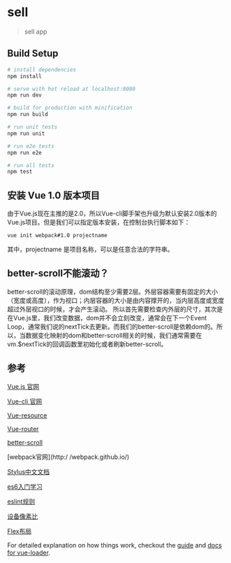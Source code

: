 # sell

> sell app

## Build Setup

``` bash
# install dependencies
npm install

# serve with hot reload at localhost:8080
npm run dev

# build for production with minification
npm run build

# run unit tests
npm run unit

# run e2e tests
npm run e2e

# run all tests
npm test
```

## 安装 Vue 1.0 版本项目

由于Vue.js现在主推的是2.0，所以Vue-cli脚手架也升级为默认安装2.0版本的Vue.js项目。但是我们可以指定版本安装，在控制台执行脚本如下：

```JS
vue init webpack#1.0 projectname
```

其中，projectname 是项目名称，可以是任意合法的字符串。

## better-scroll不能滚动？

better-scroll的滚动原理，dom结构至少需要2层。外层容器需要有固定的大小（宽度或高度），作为视口；内层容器的大小是由内容撑开的，当内层高度或宽度超过外层视口的时候，才会产生滚动。
所以首先需要检查内外层的尺寸，其次是在Vue.js里，我们改变数据，dom并不会立刻改变，通常会在下一个Event Loop，通常我们说的nextTick去更新。而我们的better-scroll是依赖dom的。所以，当数据变化映射的dom和better-scroll相关的时候，我们通常需要在vm.$nextTick的回调函数里初始化或者刷新better-scroll。

## 参考

[Vue.js 官网](https://vuejs.org.cn/)

[Vue-cli 官网](https://github.com/vuejs/vue-cli)

[Vue-resource](https://github.com/vuejs/vue-resource)

[Vue-router](https://github.com/vuejs/vue-router)

[better-scroll](https://github.com/ustbhuangyi/better-scroll)

[webpack官网](http:/ /webpack.github.io/)

[Stylus中文文档](http://www.zhangxinxu.com/jq/stylus/)

[es6入门学习](http://es6.ruanyifeng.com/)

[eslint规则](http://eslint.org/docs/rules/)

[设备像素比](http://www.zhangxinxu.com/wordpress/2012/08/window-devicepixelratio/)

[Flex布局](http://www.ruanyifeng.com/blog/2015/07/flex-grammar.html?utm_source=tuicool)

For detailed explanation on how things work, checkout the [guide](http://vuejs-templates.github.io/webpack/) and [docs for vue-loader](http://vuejs.github.io/vue-loader).
